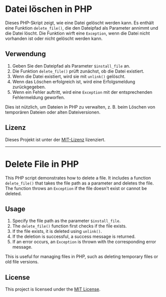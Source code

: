 # Datei löschen in PHP

Dieses PHP-Skript zeigt, wie eine Datei gelöscht werden kann. Es enthält eine Funktion `delete_file()`, die den Dateipfad als Parameter annimmt und die Datei löscht. Die Funktion wirft eine `Exception`, wenn die Datei nicht vorhanden ist oder nicht gelöscht werden kann.

## Verwendung

1. Geben Sie den Dateipfad als Parameter `$install_file` an.
2. Die Funktion `delete_file()` prüft zunächst, ob die Datei existiert.
3. Wenn die Datei existiert, wird sie mit `unlink()` gelöscht.
4. Wenn das Löschen erfolgreich ist, wird eine Erfolgsmeldung zurückgegeben.
5. Wenn ein Fehler auftritt, wird eine `Exception` mit der entsprechenden Fehlermeldung geworfen.

Dies ist nützlich, um Dateien in PHP zu verwalten, z. B. beim Löschen von temporären Dateien oder alten Dateiversionen.

## Lizenz

Dieses Projekt ist unter der [MIT-Lizenz](LICENSE) lizenziert.

----

# Delete File in PHP

This PHP script demonstrates how to delete a file. It includes a function `delete_file()` that takes the file path as a parameter and deletes the file. The function throws an `Exception` if the file doesn't exist or cannot be deleted.

## Usage

1. Specify the file path as the parameter `$install_file`.
2. The `delete_file()` function first checks if the file exists.
3. If the file exists, it is deleted using `unlink()`.
4. If the deletion is successful, a success message is returned.
5. If an error occurs, an `Exception` is thrown with the corresponding error message.

This is useful for managing files in PHP, such as deleting temporary files or old file versions.

## License

This project is licensed under the [MIT License](LICENSE).
